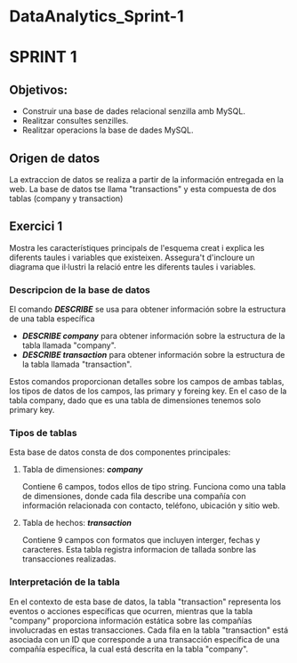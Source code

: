 # DataAnalytics_Sprint-1
# SPRINT 1 
## Objetivos: 
- Construir una base de dades relacional senzilla amb MySQL.
- Realitzar consultes senzilles.
- Realitzar operacions la base de dades MySQL.
## Origen de datos

La extraccion de datos se realiza a partir de la información entregada en la web. La base de datos tse llama "transactions" y esta compuesta de dos tablas (company y transaction)

## Exercici 1
Mostra les característiques principals de l'esquema creat i explica les diferents taules i variables que existeixen. Assegura't d'incloure un diagrama que il·lustri la relació entre les diferents taules i variables.

### Descripcion de la base de datos
   El comando _**DESCRIBE**_ se usa para obtener información sobre la estructura de una tabla específica
   - _**DESCRIBE company**_ para obtener información sobre la estructura de la tabla llamada "company".
   - _**DESCRIBE transaction**_ para obtener información sobre la estructura de la tabla llamada "transaction".
   
   Estos comandos proporcionan detalles sobre los campos de ambas tablas, los tipos de datos de los campos, las primary y foreing key. En el caso de la tabla company, dado que es una tabla de    dimensiones tenemos solo primary key. 
### Tipos de tablas
   Esta base de datos consta de dos componentes principales:
   1. Tabla de dimensiones: _**company**_
      
      Contiene 6 campos, todos ellos de tipo string.
      Funciona como una tabla de dimensiones, donde cada fila describe una compañía con información relacionada con contacto, teléfono, ubicación y sitio web.
   
   3. Tabla de hechos: _**transaction**_
   
      Contiene 9 campos con formatos que incluyen interger, fechas y caracteres. Esta tabla registra informacion de tallada sonbre las transacciones realizadas.
### Interpretación de la tabla
   En el contexto de esta base de datos, la tabla "transaction" representa los eventos o acciones específicas que ocurren, mientras que la tabla "company" proporciona información estática        sobre las compañías involucradas en estas transacciones. 
   Cada fila en la tabla "transaction" está asociada con un ID que corresponde a una transacción específica de una compañía específica, la cual está descrita en la tabla "company".




